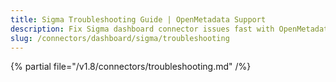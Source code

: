 ```yaml
---
title: Sigma Troubleshooting Guide | OpenMetadata Support
description: Fix Sigma dashboard connector issues fast with OpenMetadata's troubleshooting guide. Solve common errors, connection problems, and data sync issues.
slug: /connectors/dashboard/sigma/troubleshooting
---
```


{% partial file="/v1.8/connectors/troubleshooting.md" /%}
